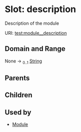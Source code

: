 
# Slot: description


Description of the module

URI: [test:module__description](https://linkml.org/testing/module__description)


## Domain and Range

None &#8594;  <sub>0..1</sub> [String](types/String.md)

## Parents


## Children


## Used by

 * [Module](Module.md)
